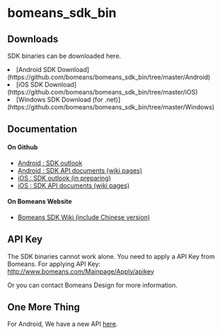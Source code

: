 # bomeans_sdk_bin

## Downloads
SDK binaries can be downloaded here.

<li>[Android SDK Download](https://github.com/bomeans/bomeans_sdk_bin/tree/master/Android)</li>
<li>[iOS SDK Download](https://github.com/bomeans/bomeans_sdk_bin/tree/master/iOS)</li>
<li>[Windows SDK Download (for .net)](https://github.com/bomeans/bomeans_sdk_bin/tree/master/Windows)</li>

## Documentation

#### On Github

* [Android : SDK outlook](Android)
* [Android : SDK API documents (wiki pages)](https://github.com/bomeans/bomeans_sdk_bin/wiki)
* [iOS : SDK outlook (in preparing)](iOS)
* [iOS : SDK API documents (wiki pages)](https://github.com/bomeans/bomeans_sdk_bin/wiki/BomeansIRKit_initialization)

#### On Bomeans Website
* [Bomeans SDK Wiki (include Chinese version)](http://wiki.bomeans.com)

## API Key
The SDK binaries cannot work alone. You need to apply a API Key from Bomeans. For applying API Key: http://www.bomeans.com/Mainpage/Apply/apikey

Or you can contact Bomeans Design for more information.

## One More Thing
For Android, We have a new API [here](https://github.com/bomeans/bomeans_sdk_irapi/tree/master/irapi/release).
